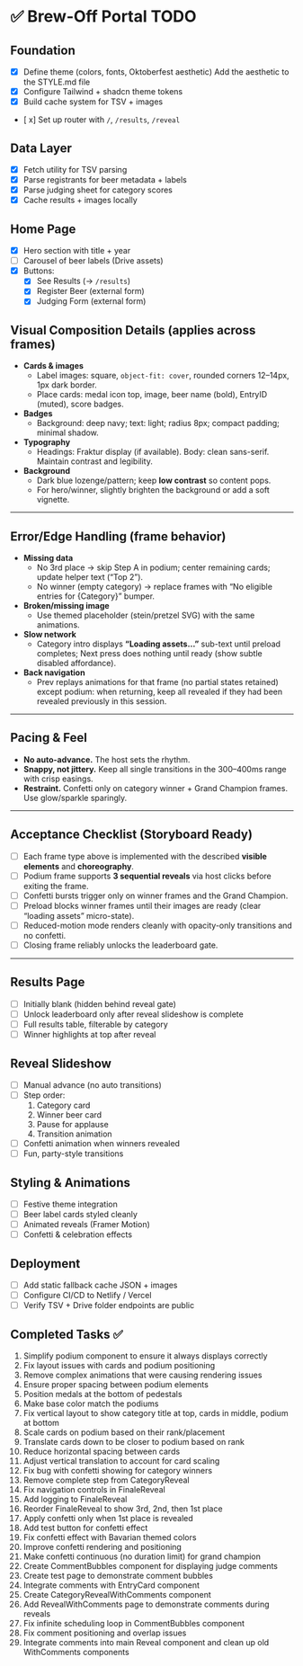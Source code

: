 # ✅ Brew-Off Portal TODO

## Foundation

- [x] Define theme (colors, fonts, Oktoberfest aesthetic) Add the aesthetic to the STYLE.md file
- [x] Configure Tailwind + shadcn theme tokens
- [x] Build cache system for TSV + images
- [ x] Set up router with `/`, `/results`, `/reveal`

## Data Layer

- [x] Fetch utility for TSV parsing
- [x] Parse registrants for beer metadata + labels
- [x] Parse judging sheet for category scores
- [x] Cache results + images locally

## Home Page

- [x] Hero section with title + year
- [ ] Carousel of beer labels (Drive assets)
- [x] Buttons:
  - [x] See Results (→ `/results`)
  - [x] Register Beer (external form)
  - [x] Judging Form (external form)

## Visual Composition Details (applies across frames)

- **Cards & images**
  - Label images: square, `object-fit: cover`, rounded corners 12–14px, 1px dark border.
  - Place cards: medal icon top, image, beer name (bold), EntryID (muted), score badges.
- **Badges**
  - Background: deep navy; text: light; radius 8px; compact padding; minimal shadow.
- **Typography**
  - Headings: Fraktur display (if available). Body: clean sans-serif. Maintain contrast and legibility.
- **Background**
  - Dark blue lozenge/pattern; keep **low contrast** so content pops.
  - For hero/winner, slightly brighten the background or add a soft vignette.

---

## Error/Edge Handling (frame behavior)

- **Missing data**
  - No 3rd place → skip Step A in podium; center remaining cards; update helper text (“Top 2”).
  - No winner (empty category) → replace frames with “No eligible entries for {Category}” bumper.
- **Broken/missing image**
  - Use themed placeholder (stein/pretzel SVG) with the same animations.
- **Slow network**
  - Category intro displays **“Loading assets…”** sub-text until preload completes; Next press does nothing until ready (show subtle disabled affordance).
- **Back navigation**
  - Prev replays animations for that frame (no partial states retained) except podium: when returning, keep all revealed if they had been revealed previously in this session.

---

## Pacing & Feel

- **No auto-advance.** The host sets the rhythm.
- **Snappy, not jittery.** Keep all single transitions in the 300–400ms range with crisp easings.
- **Restraint.** Confetti only on category winner + Grand Champion frames. Use glow/sparkle sparingly.

---

## Acceptance Checklist (Storyboard Ready)

- [ ] Each frame type above is implemented with the described **visible elements** and **choreography**.
- [ ] Podium frame supports **3 sequential reveals** via host clicks before exiting the frame.
- [ ] Confetti bursts trigger only on winner frames and the Grand Champion.
- [ ] Preload blocks winner frames until their images are ready (clear “loading assets” micro-state).
- [ ] Reduced-motion mode renders cleanly with opacity-only transitions and no confetti.
- [ ] Closing frame reliably unlocks the leaderboard gate.

---

## Results Page

- [ ] Initially blank (hidden behind reveal gate)
- [ ] Unlock leaderboard only after reveal slideshow is complete
- [ ] Full results table, filterable by category
- [ ] Winner highlights at top after reveal

## Reveal Slideshow

- [ ] Manual advance (no auto transitions)
- [ ] Step order:
  1. Category card
  2. Winner beer card
  3. Pause for applause
  4. Transition animation
- [ ] Confetti animation when winners revealed
- [ ] Fun, party-style transitions

## Styling & Animations

- [ ] Festive theme integration
- [ ] Beer label cards styled cleanly
- [ ] Animated reveals (Framer Motion)
- [ ] Confetti & celebration effects

## Deployment

- [ ] Add static fallback cache JSON + images
- [ ] Configure CI/CD to Netlify / Vercel
- [ ] Verify TSV + Drive folder endpoints are public

## Completed Tasks ✅

1. Simplify podium component to ensure it always displays correctly
2. Fix layout issues with cards and podium positioning
3. Remove complex animations that were causing rendering issues
4. Ensure proper spacing between podium elements
5. Position medals at the bottom of pedestals
6. Make base color match the podiums
7. Fix vertical layout to show category title at top, cards in middle, podium at bottom
8. Scale cards on podium based on their rank/placement
9. Translate cards down to be closer to podium based on rank
10. Reduce horizontal spacing between cards
11. Adjust vertical translation to account for card scaling
12. Fix bug with confetti showing for category winners
13. Remove complete step from CategoryReveal
14. Fix navigation controls in FinaleReveal
15. Add logging to FinaleReveal
16. Reorder FinaleReveal to show 3rd, 2nd, then 1st place
17. Apply confetti only when 1st place is revealed
18. Add test button for confetti effect
19. Fix confetti effect with Bavarian themed colors
20. Improve confetti rendering and positioning
21. Make confetti continuous (no duration limit) for grand champion
22. Create CommentBubbles component for displaying judge comments
23. Create test page to demonstrate comment bubbles
24. Integrate comments with EntryCard component
25. Create CategoryRevealWithComments component
26. Add RevealWithComments page to demonstrate comments during reveals
27. Fix infinite scheduling loop in CommentBubbles component
28. Fix comment positioning and overlap issues
29. Integrate comments into main Reveal component and clean up old WithComments components

```

```
